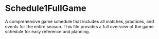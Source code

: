 # Schedule1FullGame
A comprehensive game schedule that includes all matches, practices, and events for the entire season. This file provides a full overview of the game schedule for easy reference and planning.
